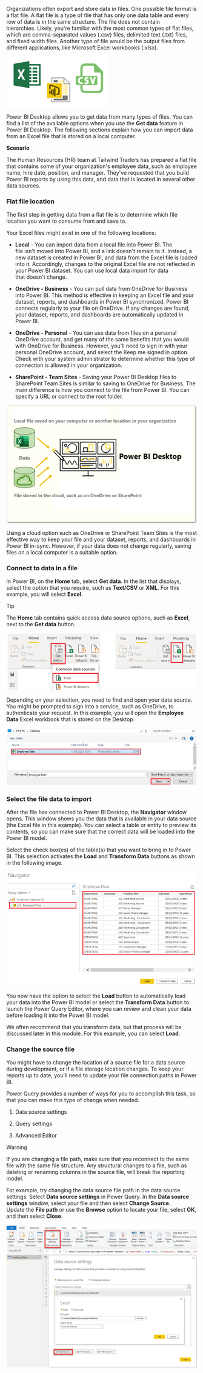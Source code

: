 Organizations often export and store data in files. One possible file
format is a flat file. A flat file is a type of file that has only one
data table and every row of data is in the same structure. The file does
not contain hierarchies. Likely, you're familiar with the most common
types of flat files, which are comma-separated values (.csv) files,
delimited text (.txt) files, and fixed width files. Another type of file
would be the output files from different applications, like
Microsoft Excel workbooks (.xlsx). 

[![get data from flat files icons](../media/2-file-types-c.png)](../media/2-file-types-c.png#lightbox)

Power BI Desktop allows you to get data from many types of files. You
can find a list of the available options when you use the **Get
data** feature in Power BI Desktop. The following sections explain how
you can import data from an Excel file that is stored on a local
computer. 

**Scenario**

The Human Resources (HR) team at Tailwind Traders has prepared a flat
file that contains some of your organization's employee data, such
as employee name, hire date, position, and manager. They've requested
that you build Power BI reports by using this data, and data that is
located in several other data sources.   

### Flat file location 

The first step in getting data from a flat file is to determine which
file location you want to consume from and save to.  

Your Excel files might exist in one of the following locations: 

-   **Local** - You can import data from a local file into Power BI.
    The file isn't moved into Power BI, and a link doesn't remain to
    it. Instead, a new dataset is created in Power BI, and data from
    the Excel file is loaded into it. Accordingly, changes to the
    original Excel file are not reflected in your Power BI dataset.
    You can use local data import for data that doesn't change. 

-   **OneDrive - Business** - You can pull data from OneDrive for
    Business into Power BI. This method is effective in keeping an
    Excel file and your dataset, reports, and dashboards in Power BI
    synchronized. Power BI connects regularly to your file on
    OneDrive. If any changes are found, your dataset, reports, and
    dashboards are automatically updated in Power BI. 

-   **OneDrive - Personal** - You can use data from files on a personal
    OneDrive account, and get many of the same benefits that you would
    with OneDrive for Business. However, you'll need to sign in with
    your personal OneDrive account, and select the Keep me signed in
    option. Check with your system administrator to determine whether
    this type of connection is allowed in your organization. 

-   **SharePoint - Team Sites** - Saving your Power BI Desktop files to
    SharePoint Team Sites is similar to saving to OneDrive for
    Business. The main difference is how you connect to the file from
    Power BI. You can specify a URL or connect to the root folder. 

[![get data from files stored locally or from the cloud OneDrive or SharePoint](../media/2-local-vs-cloud-c.png)](../media/2-local-vs-cloud-c.png#lightbox)

Using a cloud option such as OneDrive or SharePoint Team Sites is the
most effective way to keep your file and your dataset, reports, and
dashboards in Power BI in-sync. However, if your data does not change
regularly, saving files on a local computer is a suitable option.  

### Connect to data in a file 

In Power BI, on the **Home** tab, select **Get data**. In the list that
displays, select the option that you require, such
as **Text/CSV** or **XML**. For this example, you will
select **Excel**.    

> [!TIP]
> The **Home** tab contains quick access data source options, such as **Excel**, next to the **Get data** button.  

[![Home Ribbon get data dropdown menu select excel](../media/2-get-data-excel-ssm.png)](../media/2-get-data-excel-ssm.png#lightbox)

Depending on your selection, you need to find and open your data source.
You might be prompted to sign into a service, such as OneDrive, to
authenticate your request. In this example, you will open the **Employee
Data** Excel workbook that is stored on the Desktop. 

[![Select file called employee data stored on the desktop](../media/2-excel-save-data-ssm.png)](../media/2-excel-save-data-ssm.png#lightbox)

### Select the file data to import 

After the file has connected to Power BI Desktop,
the **Navigator** window opens. This window shows you the data that is
available in your data source (the Excel file in this example). You can
select a table or entity to preview its contents, so you can make sure
that the correct data will be loaded into the Power BI model.   

Select the check box(es) of the table(s) that you want to bring in to
Power BI. This selection activates the **Load** and **Transform
Data** buttons as shown in the following image. 

[![Navigator window in Power BI Desktop](../media/2-excel-worksheet-ssm.png)](../media/2-excel-worksheet-ssm.png#lightbox)

You now have the option to select the **Load** button to automatically
load your data into the Power BI model or select the **Transform
Data** button to launch the Power Query Editor, where you can review and
clean your data before loading it into the Power BI model.   

We often recommend that you transform data, but that process will be
discussed later in this module. For this example, you
can select **Load**.   

### Change the source file 

You might have to change the location of a source file for a data source
during development, or if a file storage location changes. To keep your
reports up to date, you'll need to update your file connection paths in
Power BI. 

Power Query provides a number of ways for you to accomplish this
task, so that you can make this type of change when needed. 

1.  Data source settings  

1.  Query settings  

1.  Advanced Editor 

> [!WARNING]
> If you are changing a file path, make sure that you
reconnect to the same file with the same file structure. Any structural
changes to a file, such as deleting or renaming columns in the source
file, will break the reporting model. 

For example, try changing the data source file path in the data source
settings. Select **Data source settings** in Power Query. In the **Data
source settings** window, select your file and then select **Change
Source**. Update the **File path** or use the **Browse** option to
locate your file, select **OK**, and then select **Close**. 

[![Data Source settings window in Power BI Desktop](../media/2-excel-data-source-settings-ssm.png)](../media/2-excel-data-source-settings-ssm.png#lightbox)